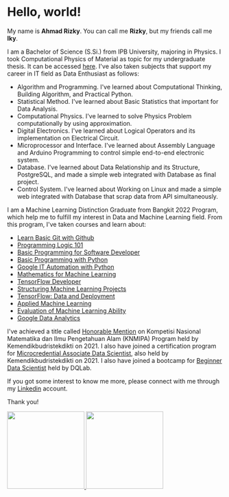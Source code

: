 # Hello, world! 

My name is **Ahmad Rizky**. You can call me **Rizky**, but my friends call me **Iky**.

I am a Bachelor of Science (S.Si.) from IPB University, majoring in Physics. I took Computational Physics of Material as topic for my undergraduate thesis. It can be accessed [here](https://repository.ipb.ac.id/handle/123456789/113548). I've also taken subjects that support my career in IT field as Data Enthusiast as follows:
* Algorithm and Programming. I've learned about Computational Thinking, Building Algorithm, and Practical Python.
* Statistical Method. I've learned about Basic Statistics that important for Data Analysis.
* Computational Physics. I've learned to solve Physics Problem computationally by using approximation.
* Digital Electronics. I've learned about Logical Operators and its implementation on Electrical Circuit.
* Microprocessor and Interface. I've learned about Assembly Language and Arduino Programming to control simple end-to-end electronic system.
* Database. I've learned about Data Relationship and its Structure, PostgreSQL, and made a simple web integrated with Database as final project.
* Control System. I've learned about Working on Linux and made a simple web integrated with Database that scrap data from API simultaneously.


I am a Machine Learning Distinction Graduate from Bangkit 2022 Program, which help me to fulfill my interest in Data and Machine Learning field. From this program, I've taken courses and learn about:
* [Learn Basic Git with Github](https://www.dicoding.com/certificates/QLZ910RN2P5D)
* [Programming Logic 101](https://www.dicoding.com/certificates/N9ZOERM0RXG5)
* [Basic Programming for Software Developer](https://www.dicoding.com/certificates/6RPN85ROQZ2M)
* [Basic Programming with Python](https://www.dicoding.com/certificates/53XEWRM79XRN)
* [Google IT Automation with Python](https://www.coursera.org/account/accomplishments/professional-cert/69RKLVEJEHAB)
* [Mathematics for Machine Learning](https://www.coursera.org/account/accomplishments/specialization/certificate/8JL7233BL8NG)
* [TensorFlow Developer](https://www.coursera.org/account/accomplishments/specialization/certificate/A4CRCB26LKEW)
* [Structuring Machine Learning Projects](https://www.coursera.org/account/accomplishments/certificate/HDLCYZ4BFDKL)
* [TensorFlow: Data and Deployment](https://www.coursera.org/account/accomplishments/specialization/certificate/6K7TKDCHTUSL)
* [Applied Machine Learning](https://www.dicoding.com/certificates/81P2G2R2YPOY)
* [Evaluation of Machine Learning Ability](https://www.dicoding.com/certificates/07Z6RG4NJPQR)
* [Google Data Analytics](https://www.coursera.org/account/accomplishments/specialization/certificate/ZVT3Z8LYBMDD)


I've achieved a title called [Honorable Mention](https://drive.google.com/file/d/1PpgIUSVuKYuFPvse1weFGS1VCi5n8oIo/view?usp=sharing) on Kompetisi Nasional Matematika dan Ilmu Pengetahuan Alam (KNMIPA) Program held by Kemendikbudristekdikti on 2021. I also have joined a certification program for [Microcredential Associate Data Scientist](https://drive.google.com/file/d/1g1V7wpu8w_YRYIlDTqmNpCZCc7d25Z4w/view?usp=sharing), also held by Kemendikbudristekdikti on 2021. I also have joined a bootcamp for [Beginner Data Scientist](https://drive.google.com/file/d/14MRHkb2QgAhvvXKvIoYq6RCnWiC2xA14/view?usp=sharing) held by DQLab.

If you got some interest to know me more, please connect with me through my [Linkedin](https://www.linkedin.com/in/ahmdxrzky/) account.

Thank you!

<p align="left">
<a href="https://github.com/gilangadhan">
  <img height="180em" src="https://github-readme-stats-eight-theta.vercel.app/api?username=ahmdxrzky&show_icons=true&theme=algolia&include_all_commits=true&count_private=true"/>
  <img height="180em" src="https://github-readme-stats-eight-theta.vercel.app/api/top-langs/?username=ahmdxrzky&layout=compact&langs_count=8&theme=algolia"/>
</a>
</p>

